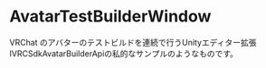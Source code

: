 # AvatarTestBuilderWindow
VRChat のアバターのテストビルドを連続で行うUnityエディター拡張  
IVRCSdkAvatarBuilderApiの私的なサンプルのようなものです。
